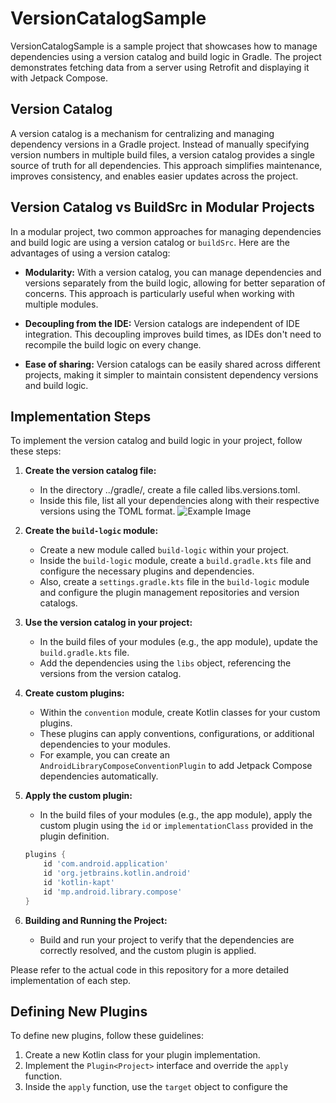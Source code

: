 # VersionCatalogSample

VersionCatalogSample is a sample project that showcases how to manage dependencies using a version catalog and build logic in Gradle. The project demonstrates fetching data from a server using Retrofit and displaying it with Jetpack Compose.

## Version Catalog

A version catalog is a mechanism for centralizing and managing dependency versions in a Gradle project. Instead of manually specifying version numbers in multiple build files, a version catalog provides a single source of truth for all dependencies. This approach simplifies maintenance, improves consistency, and enables easier updates across the project.

## Version Catalog vs BuildSrc in Modular Projects

In a modular project, two common approaches for managing dependencies and build logic are using a version catalog or `buildSrc`. Here are the advantages of using a version catalog:

- **Modularity:** With a version catalog, you can manage dependencies and versions separately from the build logic, allowing for better separation of concerns. This approach is particularly useful when working with multiple modules.

- **Decoupling from the IDE:** Version catalogs are independent of IDE integration. This decoupling improves build times, as IDEs don't need to recompile the build logic on every change.

- **Ease of sharing:** Version catalogs can be easily shared across different projects, making it simpler to maintain consistent dependency versions and build logic.

## Implementation Steps

To implement the version catalog and build logic in your project, follow these steps:

1. **Create the version catalog file:**
   - In the directory ../gradle/, create a file called libs.versions.toml.
   - Inside this file, list all your dependencies along with their respective versions using the TOML format.
![Example Image](![image](https://github.com/mozhgan-peyvand/VersionCatalogSample/assets/34583012/897c5dfd-a9d9-4666-b2d4-594056501044)
)

2. **Create the `build-logic` module:**
   - Create a new module called `build-logic` within your project.
   - Inside the `build-logic` module, create a `build.gradle.kts` file and configure the necessary plugins and dependencies.
   - Also, create a `settings.gradle.kts` file in the `build-logic` module and configure the plugin management repositories and version catalogs.

3. **Use the version catalog in your project:**
   - In the build files of your modules (e.g., the app module), update the `build.gradle.kts` file.
   - Add the dependencies using the `libs` object, referencing the versions from the version catalog.

4. **Create custom plugins:**
   - Within the `convention` module, create Kotlin classes for your custom plugins.
   - These plugins can apply conventions, configurations, or additional dependencies to your modules.
   - For example, you can create an `AndroidLibraryComposeConventionPlugin` to add Jetpack Compose dependencies automatically.

5. **Apply the custom plugin:**
   - In the build files of your modules (e.g., the app module), apply the custom plugin using the `id` or `implementationClass` provided in the plugin definition.
   ```groovy
   plugins {
       id 'com.android.application'
       id 'org.jetbrains.kotlin.android'
       id 'kotlin-kapt'
       id 'mp.android.library.compose'
   }

6. **Building and Running the Project:**
   - Build and run your project to verify that the dependencies are correctly resolved, and the custom plugin is applied.

Please refer to the actual code in this repository for a more detailed implementation of each step.

## Defining New Plugins

To define new plugins, follow these guidelines:

1. Create a new Kotlin class for your plugin implementation.
2. Implement the `Plugin<Project>` interface and override the `apply` function.
3. Inside the `apply` function, use the `target` object to configure the

